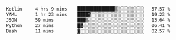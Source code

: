 <!--START_SECTION:waka-->

```txt
Kotlin     4 hrs 9 mins    ██████████████▒░░░░░░░░░░   57.57 %
YAML       1 hr 23 mins    ████▓░░░░░░░░░░░░░░░░░░░░   19.23 %
JSON       59 mins         ███▒░░░░░░░░░░░░░░░░░░░░░   13.64 %
Python     27 mins         █▓░░░░░░░░░░░░░░░░░░░░░░░   06.41 %
Bash       11 mins         ▓░░░░░░░░░░░░░░░░░░░░░░░░   02.57 %
```

<!--END_SECTION:waka-->

